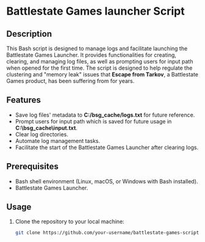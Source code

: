# Battlestate Games launcher Script

## Description

This Bash script is designed to manage logs and facilitate launching the Battlestate Games Launcher. It provides functionalities for creating, clearing, and managing log files, as well as prompting users for input path when opened for the first time. The script is designed to help regulate the clustering and "memory leak" issues that **Escape from Tarkov**, a Battlestate Games product, has been suffering from for years.

## Features

- Save log files' metadata to **C:/bsg_cache/logs.txt** for future reference.
- Prompt users for input path which is saved for future usage in **C:\bsg_cache\input.txt**.
- Clear log directories.
- Automate log management tasks.
- Facilitate the start of the Battlestate Games Launcher after clearing logs.

## Prerequisites

- Bash shell environment (Linux, macOS, or Windows with Bash installed).
- Battlestate Games Launcher.

## Usage

1. Clone the repository to your local machine:

   ```bash
   git clone https://github.com/your-username/battlestate-games-script.git
